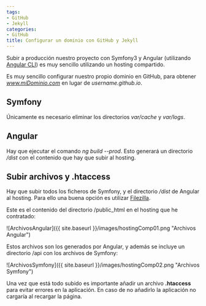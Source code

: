 ```yaml
---
tags:
- GitHub
- Jekyll
categories:
- GitHub
title: Configurar un dominio con GitHub y Jekyll 
---
```


Subir a producción nuestro proyecto con Symfony3 y Angular (utilizando [Angular CLI](https://cli.angular.io/)) es muy sencillo utilizando un hosting compartido.

Es muy sencillo configurar nuestro propio dominio en GitHub, para obtener *www.miDominio.com* en lugar de *username.github.io*.

## Symfony

Únicamente es necesario eliminar los directorios *var/cache* y *var/logs*.

## Angular

Hay que ejecutar el comando *ng build --prod*. Esto generará un directorio */dist* con el contenido que hay que subir al hosting.

## Subir archivos y .htaccess

Hay que subir todos los ficheros de Symfony, y el directorio */dist* de Angular al hosting. Para ello una buena opción es utilizar [Filezilla](https://filezilla-project.org/).

Este es el contenido del directorio /public_html en el hosting que he contratado:

![ArchivosAngular]({{ site.baseurl }}/images/hostingComp01.png "Archivos Angular")

Estos archivos son los generados por Angular, y además se incluye un directorio /api con los archivos de Symfony:

![ArchivosSymfony]({{ site.baseurl }}/images/hostingComp02.png "Archivos Symfony")

Una vez que está todo subido es importante añadir un archivo **.htaccess** para evitar errores en la aplicación. En caso de no añadirlo la aplicación no cargaría al recargar la página.


